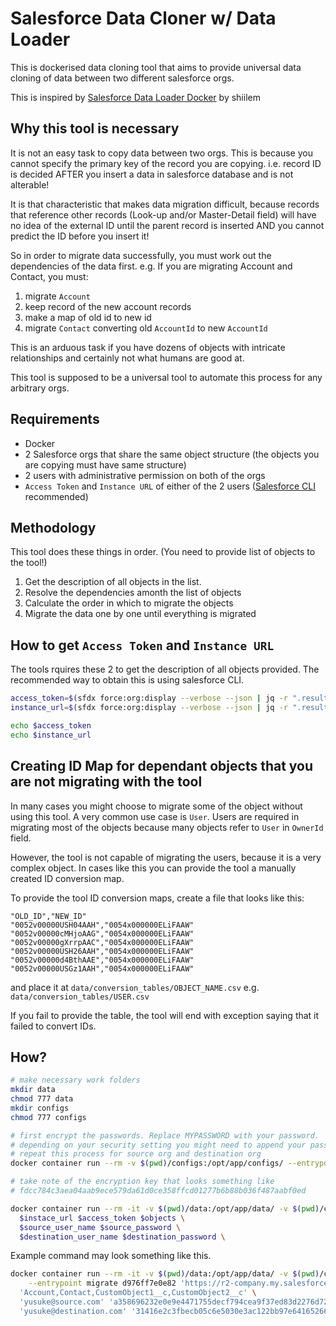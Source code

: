 # Salesforce Data Cloner w/ Data Loader

This is dockerised data cloning tool that aims to provide universal data cloning of data between two different salesforce orgs.

This is inspired by [Salesforce Data Loader Docker](https://github.com/shillem/dataloader-docker) by shiilem

## Why this tool is necessary
It is not an easy task to copy data between two orgs. This is because you cannot specify the primary key of the record you are copying. i.e. record ID is decided AFTER you insert a data in salesforce database and is not alterable!

It is that characteristic that makes data migration difficult, because records that reference other records (Look-up and/or Master-Detail field) will have no idea of the external ID until the parent record is inserted AND you cannot predict the ID before you insert it!

So in order to migrate data successfully, you must work out the dependencies of the data first. e.g. If you are migrating Account and Contact, you must:
1. migrate `Account`
1. keep record of the new account records
1. make a map of old id to new id
1. migrate `Contact` converting old `AccountId` to new `AccountId`

This is an arduous task if you have dozens of objects with intricate relationships and certainly not what humans are good at.

This tool is supposed to be a universal tool to automate this process for any arbitrary orgs.

## Requirements
- Docker
- 2 Salesforce orgs that share the same object structure (the objects you are copying must have same structure)
- 2 users with administrative permission on both of the orgs
- `Access Token` and  `Instance URL` of either of the 2 users ([Salesforce CLI](https://developer.salesforce.com/tools/sfdxcli) recommended)


## Methodology
This tool does these things in order. (You need to provide list of objects to the tool!)

1. Get the description of all objects in the list.
1. Resolve the dependencies amonth the list of objects
1. Calculate the order in which to migrate the objects
1. Migrate the data one by one until everything is migrated

## How to get `Access Token` and `Instance URL`

The tools rquires these 2 to get the description of all objects provided. The recommended way to obtain this is using salesforce CLI.

```bash
access_token=$(sfdx force:org:display --verbose --json | jq -r ".result.accessToken")
instance_url=$(sfdx force:org:display --verbose --json | jq -r ".result.instanceUrl")

echo $access_token
echo $instance_url
```


## Creating ID Map for dependant objects that you are not migrating with the tool

In many cases you might choose to migrate some of the object without using this tool. A very common use case is `User`. Users are required in migrating most of the objects because many objects refer to `User` in `OwnerId` field.

However, the tool is not capable of migrating the users, because it is a very complex object. In cases like this you can provide the tool a manually created ID conversion map.

To provide the tool ID conversion maps, create a file that looks like this:

```csv
"OLD_ID","NEW_ID"
"0052v00000USH04AAH","0054x000000ELiFAAW"
"0052v00000cMHjoAAG","0054x000000ELiFAAW"
"0052v00000gXrrpAAC","0054x000000ELiFAAW"
"0052v00000USH26AAH","0054x000000ELiFAAW"
"0052v00000d4BthAAE","0054x000000ELiFAAW"
"0052v00000USGz1AAH","0054x000000ELiFAAW"
```
and place it at `data/conversion_tables/OBJECT_NAME.csv` e.g. `data/conversion_tables/USER.csv`

If you fail to provide the table, the tool will end with exception saying that it failed to convert IDs.

## How?

```bash
# make necessary work folders
mkdir data
chmod 777 data
mkdir configs
chmod 777 configs

# first encrypt the passwords. Replace MYPASSWORD with your password.
# depending on your security setting you might need to append your password with security token.
# repeat this process for source org and destination org
docker container run --rm -v $(pwd)/configs:/opt/app/configs/ --entrypoint dataloader yusukeoshiro/salesforce-dataloader encrypt MYPASSWORD

# take note of the encryption key that looks something like
# fdcc784c3aea04aab9ece579da61d0ce358ffcd01277b6b88b036f487aabf0ed

docker container run --rm -it -v $(pwd)/data:/opt/app/data/ -v $(pwd)/configs:/opt/app/configs/ --entrypoint migrate yusukeoshiro/salesforce-dataloader \
  $instace_url $access_token $objects \
  $source_user_name $source_password \
  $destination_user_name $destination_password \
```

Example command may look something like this.
```bash
docker container run --rm -it -v $(pwd)/data:/opt/app/data/ -v $(pwd)/configs:/opt/app/configs/ \
    --entrypoint migrate d976ff7e0e82 'https://r2-company.my.salesforce.com' '00D7F0000000000!AQIAQMPgfxC2CeEj1OPxsOAFKT2P15jP' \
  'Account,Contact,CustomObject1__c,CustomObject2__c' \
  'yusuke@source.com' 'a358696232e0e9e4471755decf794cea9f37ed83d2276d72576384480115ce77cf5' \
  'yusuke@destination.com' '31416e2c3fbecb05c6e5030e3ac122bb97e64165266e682d30d18aa47c870018' \
```
